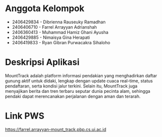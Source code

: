 # Anggota Kelompok
- 2406429834 - Dibrienna Rauseuky Ramadhan
- 2406406710 - Farrel Arrayyan Adrianshah
- 2406360413 - Muhammad Hamiz Ghani Ayusha
- 2406429885 - Nimaisya Gina Herapati
- 2406419833 - Ryan Gibran Purwacakra Sihaloho

# Deskripsi Aplikasi
MountTrack adalah platform informasi pendakian yang menghadirkan daftar gunung aktif untuk didaki, lengkap dengan update cuaca real-time, status pendaftaran, serta kondisi jalur terkini. Selain itu, MountTrack juga menyajikan berita dan tren terbaru seputar dunia pecinta alam, sehingga pendaki dapat merencanakan perjalanan dengan aman dan terarah.

# Link PWS
https://farrel.arrayyan-mount_track.pbp.cs.ui.ac.id
